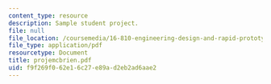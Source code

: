 ```yaml
---
content_type: resource
description: Sample student project.
file: null
file_location: /coursemedia/16-810-engineering-design-and-rapid-prototyping-january-iap-2007/f9f269f062e16c27e89ad2eb2ad6aae2_projemcbrien.pdf
file_type: application/pdf
resourcetype: Document
title: projemcbrien.pdf
uid: f9f269f0-62e1-6c27-e89a-d2eb2ad6aae2
---
```

